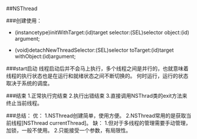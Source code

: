 ##NSThread

###创建使用：
- (instancetype)initWithTarget:(id)target selector:(SEL)selector object:(id) argument;

+ (void)detachNewThreadSelector:(SEL)selector toTarget:(id)target withObject:(id)argument;

###start启动
线程启动后并不会马上执行，多个线程之间是并行的，也就意味着线程的执行状态也是在运行和就绪状态之间不断切换的。
何时运行，运行的状态取决于系统的调度。

###结束
1.正常执行完结束
2.执行出错结束
3.直接调用NSThrad类的exit方法来终止当前线程。

###总结：
优：
1.NSThread创建简单，使用方便。
2.NSThread常用的是获取当前线程[NSThread currentThread]。
缺：
1.但对于多线程的管理需要手动管理，加锁，一般不使用。
2.只能接受一个参数，有局限性。



